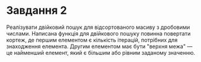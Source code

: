 # Завдання 2

Реалізувати двійковий пошук для відсортованого масиву з дробовими числами. Написана функція для 
двійкового пошуку повинна повертати кортеж, де першим елементом є кількість ітерацій, потрібних 
для знаходження елемента. Другим елементом має бути "верхня межа" — це найменший елемент, який є 
більшим або рівним заданому значенню.
